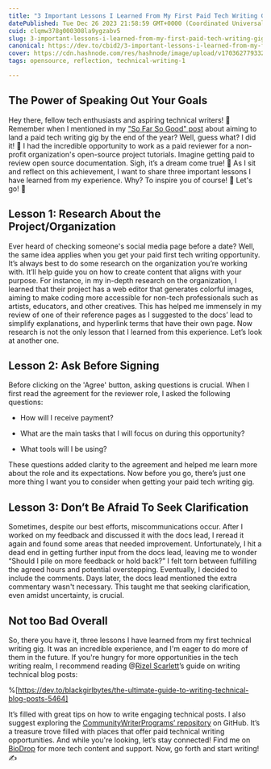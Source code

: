 ```yaml
---
title: "3 Important Lessons I Learned From My First Paid Tech Writing Gig"
datePublished: Tue Dec 26 2023 21:58:59 GMT+0000 (Coordinated Universal Time)
cuid: clqmw378g000308la9ygzabv5
slug: 3-important-lessons-i-learned-from-my-first-paid-tech-writing-gig
canonical: https://dev.to/cbid2/3-important-lessons-i-learned-from-my-first-paid-tech-writing-gig-51kl
cover: https://cdn.hashnode.com/res/hashnode/image/upload/v1703627793323/ac9db9e0-7cca-4b3f-9bc8-b65442a034e5.png
tags: opensource, reflection, technical-writing-1

---
```


## The Power of Speaking Out Your Goals

Hey there, fellow tech enthusiasts and aspiring technical writers! 🙂 Remember when I mentioned in my ["So Far So Good" post](https://chrissycodes.hashnode.dev/so-far-so-good-reflections-on-my-tech-journey) about aiming to land a paid tech writing gig by the end of the year? Well, guess what? I did it! 🎉 I had the incredible opportunity to work as a paid reviewer for a non-profit organization's open-source project tutorials. Imagine getting paid to review open source documentation. Sigh, it’s a dream come true! 🥹 As I sit and reflect on this achievement, I want to share three important lessons I have learned from my experience. Why? To inspire you of course! 🙂 Let's go! 🙂

## Lesson 1: Research About the Project/Organization

Ever heard of checking someone's social media page before a date? Well, the same idea applies when you get your paid first tech writing opportunity. It’s always best to do some research on the organization you’re working with. It’ll help guide you on how to create content that aligns with your purpose. For instance, in my in-depth research on the organization, I learned that their project has a web editor that generates colorful images, aiming to make coding more accessible for non-tech professionals such as artists, educators, and other creatives. This has helped me immensely in my review of one of their reference pages as I suggested to the docs’ lead to simplify explanations, and hyperlink terms that have their own page. Now research is not the only lesson that I learned from this experience. Let’s look at another one.

## Lesson 2: Ask Before Signing

Before clicking on the 'Agree' button, asking questions is crucial. When I first read the agreement for the reviewer role, I asked the following questions:

* How will I receive payment?
    
* What are the main tasks that I will focus on during this opportunity?
    
* What tools will I be using?
    

These questions added clarity to the agreement and helped me learn more about the role and its expectations. Now before you go, there’s just one more thing I want you to consider when getting your paid tech writing gig.

## Lesson 3: Don’t Be Afraid To Seek Clarification

Sometimes, despite our best efforts, miscommunications occur. After I worked on my feedback and discussed it with the docs lead, I reread it again and found some areas that needed improvement. Unfortunately, I hit a dead end in getting further input from the docs lead, leaving me to wonder “Should I pile on more feedback or hold back?” I felt torn between fulfilling the agreed hours and potential overstepping. Eventually, I decided to include the comments. Days later, the docs lead mentioned the extra commentary wasn't necessary. This taught me that seeking clarification, even amidst uncertainty, is crucial.

## Not too Bad Overall

So, there you have it, three lessons I have learned from my first technical writing gig. It was an incredible experience, and I'm eager to do more of them in the future. If you're hungry for more opportunities in the tech writing realm, I recommend reading @[Rizel Scarlett](@blackgirlbytes)’s guide on writing technical blog posts:

%[https://dev.to/blackgirlbytes/the-ultimate-guide-to-writing-technical-blog-posts-5464] 

It’s filled with great tips on how to write engaging technical posts. I also suggest exploring the [CommunityWriterPrograms’ repository](https://github.com/malgamves/CommunityWriterPrograms) on GitHub. It’s a treasure trove filled with places that offer paid technical writing opportunities. And while you're looking, let’s stay connected! Find me on [BioDrop](https://www.biodrop.io/CBID2) for more tech content and support. Now, go forth and start writing! ✍️